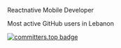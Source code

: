 Reactnative Mobile Developer

Most active GitHub users in Lebanon

[![committers.top badge](https://user-badge.committers.top/lebanon_public/omarsaade.svg)](https://user-badge.committers.top/lebanon_public/omarsaade)








